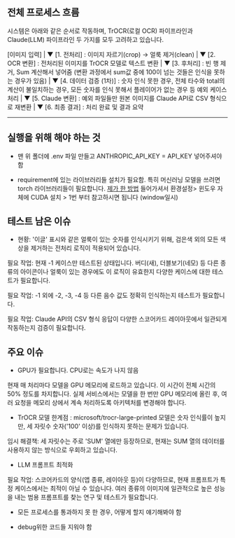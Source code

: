 ## 전체 프로세스 흐름
시스템은 아래와 같은 순서로 작동하며, TrOCR(로컬 OCR) 파이프라인과 Claude(LLM) 파이프라인 두 가지를 모두 고려하고 있습니다.

[이미지 입력]
    |
    ▼
[1. 전처리] : 이미지 자르기(crop) → 얼룩 제거(clean)
    |
    ▼
[2. OCR 변환] : 전처리된 이미지를 TrOCR 모델로 텍스트 변환
    |
    ▼
[3. 후처리] : 빈 행 제거, Sum 계산해서 넣어줌 (변환 과정에서 sum값 중에 100이 넘는 것들은 인식을 못하는 경우가 있음)
    |
    ▼
[4. 데이터 검증 (1차)] : 숫자 인식 못한 경우, 전체 타수와 total의 계산이 불일치하는 경우, 모든 숫자를 인식 못해서 플레이어가 없는 경우 등 예외 케이스 처리
    |
    ▼
[5. Claude 변환] : 예외 파일들만 원본 이미지를 Claude API로 CSV 형식으로 재변환
    |
    ▼
[6. 최종 결과] : 처리 완료 및 결과 요약
<hr/>

## 실행을 위해 해야 하는 것
- 맨 위 폴더에 .env 파일 만들고 ANTHROPIC_API_KEY = API_KEY 넣어주셔야 함

- requirement에 있는 라이브러리들 설치가 필요함. 특히 머신러닝 모델을 쓰려면 torch 라이브러리들이 필요합니다. [제가 한 방법](https://earls.notion.site/119abb83012043159fee15b3c73235cc?pvs=74) 들어가셔서 환경설정> 윈도우 자체에 CUDA 설치 > 1번 부터 참고하시면 됩니다 (window일시)

    

## 테스트 남은 이슈
- 현황: '이글' 표시와 같은 얼룩이 있는 숫자를 인식시키기 위해, 검은색 외의 모든 색상을 제거하는 전처리 로직이 적용되어 있습니다.
 
필요 작업: 현재 -1 케이스만 테스트된 상태입니다. 버디(새), 더블보기(네모) 등 다른 종류의 아이콘이나 얼룩이 있는 경우에도 이 로직이 유효한지 다양한 케이스에 대한 테스트가 필요합니다.

필요 작업: -1 외에 -2, -3, -4 등 다른 음수 값도 정확히 인식하는지 테스트가 필요합니다.

필요 작업: Claude API의 CSV 형식 응답이 다양한 스코어카드 레이아웃에서 일관되게 작동하는지 검증이 필요합니다.
 

## 주요 이슈
- GPU가 필요합니다. CPU로는 속도가 나지 않음

현재 매 처리마다 모델을 GPU 메모리에 로드하고 있습니다. 이 시간이 전체 시간의 50% 정도를 차지합니다. 실제 서비스에서는 모델을 한 번만 GPU 메모리에 올린 후, 여러 요청을 메모리 상에서 계속 처리하도록 아키텍처를 변경해야 합니다.

- TrOCR 모델 한계점 : microsoft/trocr-large-printed 모델은 숫자 인식률이 높지만, 세 자릿수 숫자('100' 이상)를 인식하지 못하는 문제가 있습니다.

임시 해결책: 세 자릿수는 주로 'SUM' 열에만 등장하므로, 현재는 SUM 열의 데이터를 사용하지 않는 방식으로 우회하고 있습니다.

- LLM 프롬프트 최적화

필요 작업: 스코어카드의 양식(앱 종류, 레이아웃 등)이 다양하므로, 현재 프롬프트가 특정 케이스에서는 최적이 아닐 수 있습니다. 여러 종류의 이미지에 일관적으로 높은 성능을 내는 범용 프롬프트를 찾는 연구 및 테스트가 필요합니다.

- 모든 프로세스를 통과하지 못 한 경우, 어떻게 할지 얘기해봐야 함

- debug위한 코드들 지워야 함